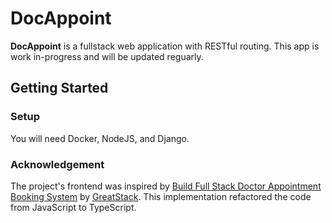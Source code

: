# DocAppoint

**DocAppoint** is a fullstack web application with RESTful routing. This app is work in-progress and will be updated reguarly.

## Getting Started

### Setup

You will need Docker, NodeJS, and Django.

### Acknowledgement

The project's frontend was inspired by [Build Full Stack Doctor Appointment Booking System](https://www.youtube.com/watch?v=eRTTlS0zaW8) by [GreatStack](https://www.youtube.com/@GreatStackDev). This implementation refactored the code from JavaScript to TypeScript.
